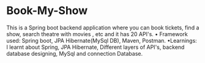 # Book-My-Show
This is a Spring boot backend application where you can book tickets, find a show, search theatre with movies , etc and it has 20 API's.
• Framework used: Spring boot, JPA Hibernate(MySql DB), Maven, Postman.
•Learnings: I learnt about Spring, JPA Hibernate, Different layers of API's, backend database designing, MySql and connection Database.
